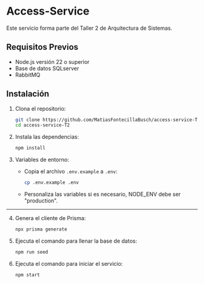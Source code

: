# Access-Service

Este servicio forma parte del Taller 2 de Arquitectura de Sistemas.

## Requisitos Previos

- Node.js versión 22 o superior
- Base de datos SQLserver
- RabbitMQ

## Instalación

1. Clona el repositorio:
   ```bash
   git clone https://github.com/MatiasFontecillaBusch/access-service-T2.git
   cd access-service-T2
   ```

2. Instala las dependencias:
   ```bash
   npm install
   ```

3. Variables de entorno:
   - Copia el archivo `.env.example` a `.env`:
     ```bash
     cp .env.example .env
     ```
   - Personaliza las variables si es necesario, NODE_ENV debe ser "production".
---

4. Genera el cliente de Prisma:

   ```bash
   npx prisma generate
   ```


5. Ejecuta el comando para llenar la base de datos:
   ```bash
   npm run seed
   ``` 

6. Ejecuta el comando para iniciar el servicio:
   ```bash
   npm start
   ``` 